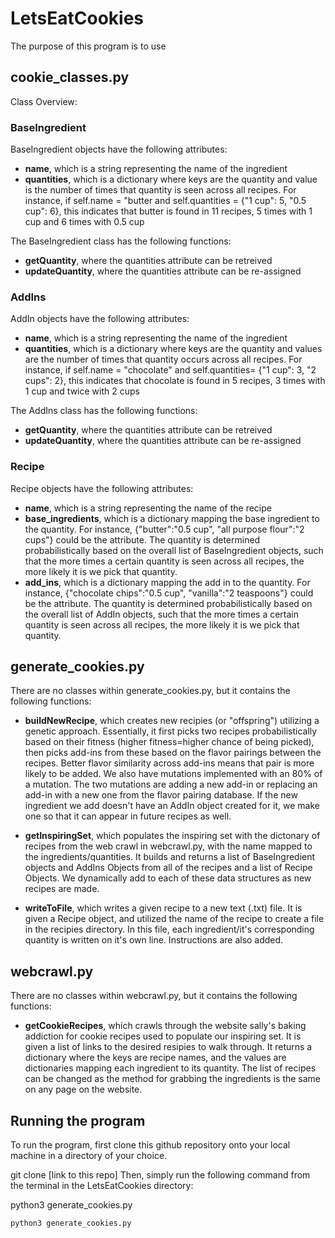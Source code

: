 # LetsEatCookies
The purpose of this program is to use 

## cookie_classes.py
Class Overview:


### BaseIngredient
BaseIngredient objects have the following attributes:
- **name**, which is a string representing the name of the ingredient
- **quantities**, which is a dictionary where keys are the quantity and value is the number of times that quantity is seen across all recipes.
    For instance, if self.name = "butter and self.quantities = {"1 cup": 5, "0.5 cup": 6}, this indicates that butter
    is found in 11 recipes, 5 times with 1 cup and 6 times with 0.5 cup

The BaseIngredient class has the following functions:
- **getQuantity**, where the quantities attribute can be retreived
- **updateQuantity**, where the quantities attribute can be re-assigned

### AddIns
AddIn objects have the following attributes:
- **name**, which is a string representing the name of the ingredient
- **quantities**, which is a dictionary where keys are the quantity and values are the number of times that quantity occurs across all recipes.
    For instance, if self.name = "chocolate" and self.quantities= {"1 cup": 3, "2 cups": 2}, this indicates that chocolate
    is found in 5 recipes, 3 times with 1 cup and twice with 2 cups


The AddIns class has the following functions:
- **getQuantity**, where the quantities attribute can be retreived
- **updateQuantity**, where the quantities attribute can be re-assigned

### Recipe
Recipe objects have the following attributes:
- **name**, which is a string representing the name of the recipe
- **base_ingredients**, which is a dictionary mapping the base ingredient to the quantity. For instance, {"butter":"0.5 cup", "all purpose flour":"2 cups"} could be the attribute. The quantity is determined probabilistically based on the overall list of BaseIngredient objects, such that the more times a certain quantity is seen across all recipes, the more likely it is we pick that quantity.
- **add_ins**, which is a dictionary mapping the add in to the quantity. For instance, {"chocolate chips":"0.5 cup", "vanilla":"2 teaspoons"} could be the attribute. The quantity is determined probabilistically based on the overall list of AddIn objects, such that the more times a certain quantity is seen across all recipes, the more likely it is we pick that quantity.


## generate_cookies.py
There are no classes within generate_cookies.py, but it contains the following functions:
- **buildNewRecipe**, which creates new recipies (or "offspring") utilizing a genetic approach. Essentially, it first picks two recipes probabilistically based on their fitness (higher fitness=higher chance of being picked), then picks add-ins from these based on the flavor pairings between the recipes. Better flavor similarity across add-ins means that pair is more likely to be added. We also have mutations implemented with an 80% of a mutation. The two mutations are adding a new add-in or replacing an add-in with a new one from the flavor pairing database. If the new ingredient we add doesn't have an AddIn object created for it, we make one so that it can appear in future recipes as well.

- **getInspiringSet**, which populates the inspiring set with the dictonary of recipes from the web crawl in webcrawl.py, with the name mapped to the ingredients/quantities. It builds and returns a list of BaseIngredient objects and AddIns Objects from all of the recipes and a list of Recipe Objects. We dynamically add to each of these data structures as new recipes are made.
- **writeToFile**, which writes a given recipe to a new text (.txt) file. It is given a Recipe object, and utilized the name of the recipe to create a file in the recipies directory. In this file, each ingredient/it's corresponding quantity is written on it's own line. Instructions are also added.


## webcrawl.py
There are no classes within webcrawl.py, but it contains the following functions:
- **getCookieRecipes**, which crawls through the website sally's baking addiction for cookie recipes used to populate our inspiring set. It is given a list of links to the desired resipies to walk through. It returns a dictionary where the keys are recipe names, and the values are dictionaries mapping each ingredient to its quantity. The list of recipes can be changed as the method for grabbing the ingredients is the same on any page on the website.

## Running the program
To run the program, first clone this github repository onto your local machine in a directory of your choice.

git clone [link to this repo]
Then, simply run the following command from the terminal in the LetsEatCookies directory:

python3 generate_cookies.py

```bash
python3 generate_cookies.py
```
